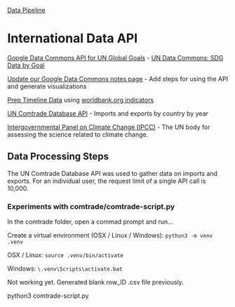 [Data Pipeline](../)
# International Data API

[Google Data Commons API for UN Global Goals](https://blog.google/technology/ai/google-ai-data-un-global-goals/) - [UN Data Commons: SDG Data by Goal](https://unstats.un.org/UNSDWebsite/undatacommons/sdgs)

[Update our Google Data Commons notes page](../../localsite/info/data/datacommons/) - Add steps for using the API and generate visualizations

[Prep Timeline Data](../timelines/) using [worldbank.org indicators](https://github.com/phiresky/world-development-indicators-sqlite/)



[UN Comtrade Database API](https://comtrade.un.org/data/dev/portal/) - Imports and exports by country by year

[Intergovernmental Panel on Climate Change (IPCC)](https://www.ipcc.ch) - The UN body for assessing the science related to climate change.

## Data Processing Steps

The UN Comtrade Database API was used to gather data on imports and exports.
For an individual user, the request limit of a single API call is 10,000. 


### Experiments with comtrade/comtrade-script.py

In the comtrade folder, open a commad prompt and run...

Create a virtual environment (OSX / Linux / Windows):
`python3 -m venv .venv`

OSX / Linux:
`source .venv/bin/activate`

Windows:
`\.venv\Scripts\activate.bat`


Not working yet. Generated blank row_ID .csv file previously. 

python3 comtrade-script.py